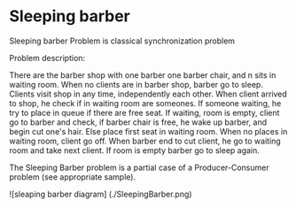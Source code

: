 #  Sleeping barber

  Sleeping barber Problem is classical synchronization problem

  Problem description:

  There are the barber shop with one barber one barber chair, and n sits in waiting room. When no clients are in barber
  shop, barber go to sleep. Clients visit shop in any time, independently each other. When client arrived to shop, he
  check if in waiting room are someones. If someone waiting, he try to place in queue if there are free seat. If waiting,
  room is empty, client go to barber and check, if barber chair is free, he wake up barber, and begin cut one's hair.
  Else place first seat in waiting room. When no places in waiting room, client go off.
  When barber end to cut client, he go to waiting room and take next client. If room is empty barber go to sleep again.

  The Sleeping Barber problem is a partial case of a Producer-Consumer problem (see appropriate sample).

  ![sleaping barber diagram]
  (./SleepingBarber.png)